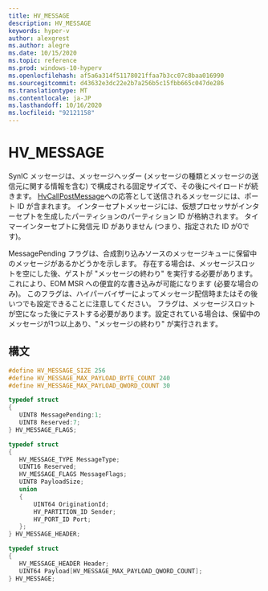```yaml
---
title: HV_MESSAGE
description: HV_MESSAGE
keywords: hyper-v
author: alexgrest
ms.author: alegre
ms.date: 10/15/2020
ms.topic: reference
ms.prod: windows-10-hyperv
ms.openlocfilehash: af5a6a314f51178021ffaa7b3cc07c8baa016990
ms.sourcegitcommit: d43632e3dc22e2b7a256b5c15fbb665c047de286
ms.translationtype: MT
ms.contentlocale: ja-JP
ms.lasthandoff: 10/16/2020
ms.locfileid: "92121158"
---
```

# <a name="hv_message"></a>HV_MESSAGE

SynIC メッセージは、メッセージヘッダー (メッセージの種類とメッセージの送信元に関する情報を含む) で構成される固定サイズで、その後にペイロードが続きます。 [HvCallPostMessage](../hypercalls/HvCallPostMessage.md)への応答として送信されるメッセージには、ポート ID が含まれます。 インターセプトメッセージには、仮想プロセッサがインターセプトを生成したパーティションのパーティション ID が格納されます。 タイマーインターセプトに発信元 ID がありません (つまり、指定された ID が0です)。

MessagePending フラグは、合成割り込みソースのメッセージキューに保留中のメッセージがあるかどうかを示します。 存在する場合は、メッセージスロットを空にした後、ゲストが "メッセージの終わり" を実行する必要があります。 これにより、EOM MSR への便宜的な書き込みが可能になります (必要な場合のみ)。 このフラグは、ハイパーバイザーによってメッセージ配信時またはその後いつでも設定できることに注意してください。 フラグは、メッセージスロットが空になった後にテストする必要があります。設定されている場合は、保留中のメッセージが1つ以上あり、"メッセージの終わり" が実行されます。

## <a name="syntax"></a>構文

 ```c
#define HV_MESSAGE_SIZE 256
#define HV_MESSAGE_MAX_PAYLOAD_BYTE_COUNT 240
#define HV_MESSAGE_MAX_PAYLOAD_QWORD_COUNT 30

typedef struct
{
    UINT8 MessagePending:1;
    UINT8 Reserved:7;
} HV_MESSAGE_FLAGS;

typedef struct
{
    HV_MESSAGE_TYPE MessageType;
    UINT16 Reserved;
    HV_MESSAGE_FLAGS MessageFlags;
    UINT8 PayloadSize;
    union
    {
        UINT64 OriginationId;
        HV_PARTITION_ID Sender;
        HV_PORT_ID Port;
    };
} HV_MESSAGE_HEADER;

typedef struct
{
    HV_MESSAGE_HEADER Header;
    UINT64 Payload[HV_MESSAGE_MAX_PAYLOAD_QWORD_COUNT];
} HV_MESSAGE;
 ```
